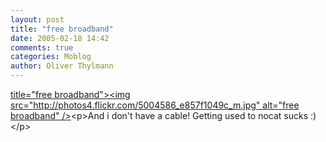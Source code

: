 ```yaml
---
layout: post
title: "free broadband"
date: 2005-02-18 14:42
comments: true
categories: Moblog
author: Oliver Thylmann
---
```



[ title=&quot;free broadband&quot;&gt;&lt;img src=&quot;http://photos4.flickr.com/5004586_e857f1049c_m.jpg&quot; alt=&quot;free broadband&quot; /&gt;](http://www.flickr.com/photos/oliver/5004586/)&lt;p&gt;And i don't have a cable! Getting used to nocat sucks :)&lt;/p&gt;


